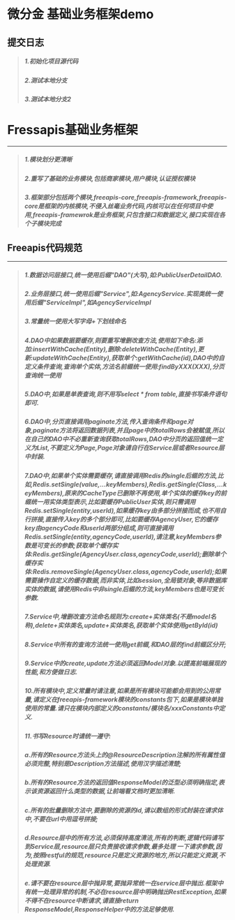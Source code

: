 # 微分金 基础业务框架demo
## 提交日志
> ##### 1.初始化项目源代码
> ##### 2.测试本地分支 
> ##### 3.测试本地分支2 











































# Fressapis基础业务框架
----------
> ##### 1.模块划分更清晰
> ##### 2.重写了基础的业务模块,包括商家模块,用户模块,认证授权模块
> ##### 3.框架部分包括两个模块,freeapis-core,freeapis-framework,freeapis-core是框架的内核模块,不侵入丝毫业务代码,内核可以在任何项目中使用,freeapis-framewrok是业务框架,只包含接口和数据定义,接口实现在各个子模块完成
## Freeapis代码规范
----------
> ##### 1.数据访问层接口,统一使用后缀"DAO"(大写),如:PublicUserDetailDAO.
> ##### 2.业务层接口,统一使用后缀"Service",如:AgencyService.实现类统一使用后缀"ServiceImpl",如AgencyServiceImpl
> ##### 3.常量统一使用大写字母+下划线命名
> ##### 4.DAO中如果数据要缓存,则要重写增删改查方法,使用如下命名:添加:insertWithCache(Entity),删除:deleteWithCache(Entity),更新:updateWithCache(Entity),获取单个:getWithCache(id),DAO中的自定义条件查询,查询单个实体,方法名前缀统一使用:findByXXX(XXX),分页查询统一使用
> ##### 5.DAO中,如果是单表查询,则不用写select * from table,直接书写条件语句即可.
> ##### 6.DAO中,分页直接调用paginate方法,传入查询条件和page对象,paginate方法将返回数据列表,并且page中的totalRows会被赋值,所以在自己的DAO中不必重新查询获取totalRows,DAO中分页的返回值统一定义为List,不要定义为Page,Page对象请自行在Service层或者Resource层中封装.
> ##### 7.DAO中,如果单个实体需要缓存,请直接调用Redis的single后缀的方法,比如,Redis.setSingle(value,...keyMembers),Redis.getSingle(Class,...keyMembers),原来的CacheType已删除不再使用,单个实体的缓存key的前缀统一用实体类型表示,比如要缓存PublicUser实体,则只需调用Redis.setSingle(entity,userId),如果缓存key由多部分拼接而成,也不用自行拼接,直接传入key的多个部分即可,比如要缓存AgencyUser,它的缓存key由agencyCode和userId两部分组成,则可直接调用Redis.setSingle(entity,agencyCode,userId),请注意,keyMembers参数是可变长的参数;获取单个缓存实体:Redis.getSingle(AgencyUser.class,agencyCode,userId);删除单个缓存实体:Redis.removeSingle(AgencyUser.class,agencyCode,userId);如果需要操作自定义的缓存数据,而非实体,比如session,全局锁对象,等非数据库实体的数据,请使用Redis中非single后缀的方法,keyMembers也是可变长参数.
> ##### 7.Service中,增删改查方法命名规则为:create+实体类名(不是model名称),delete+实体类名,update+实体类名,获取单个实体使用getById(id)
> ##### 8.Service中所有的查询方法统一使用get前缀,和DAO层的find前缀区分开;
> ##### 9.Service中的create,update方法必须返回Model对象.以提高前端展现的性能,和方便做日志.
> ##### 10.所有模块中,定义常量时请注意,如果是所有模块可能都会用到的公用常量,请定义在freeapis-framework模块的constants包下,如果是模块单独使用的常量.请只在模块内部定义的constants/模块名/xxxConstants中定义.
> ##### 11.书写Resource时请统一遵守:
> ##### a.所有的Resource方法头上的@ResourceDescription注解的所有属性值必须完整,特别是Description方法描述,使用汉字描述清楚;
> ##### b.所有的Resource方法的返回值ResponseModel的泛型必须明确指定,表示该资源返回什么类型的数据,让前端看文档时更加清晰.
> ##### c.所有的批量删除方法中,要删除的资源的id,请以数组的形式封装在请求体中,不要在url中用逗号拼接;
> ##### d.Resource层中的所有方法,必须保持高度清洁,所有的判断,逻辑代码请写到Service层,resource层只负责接收请求参数,最多处理 一下请求参数,因为,按照restful的规范,resource只是定义资源的地方,所以只能定义资源,不处理资源.
> ##### e.请不要在resource层中抛异常,要抛异常统一在service层中抛出.框架中有统一处理异常的机制,不必在resource层中明确抛出RestException,如果不得不在resource中断请求,请直接return ResponseModel,ResponseHelper中的方法足够使用.


